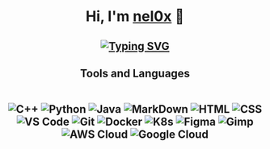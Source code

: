 <div align="center">
<h1> Hi, I'm <a href="https://github.com/nel0x">nel0x</a> 👋 </h1>
<h2>

  [![Typing SVG](https://readme-typing-svg.herokuapp.com?color=B2B8C3&center=true&lines=HTTP%2F1.1+418+I'm+a+teapot)](https://datatracker.ietf.org/doc/html/rfc2324#section-2.3.2)

<h2>Tools and Languages<br/><br/>

  ![C++](https://img.shields.io/badge/C++-0D1117?style=for-the-badge&logo=C%2B%2B&logoColor=37b6ff)
  ![Python](https://img.shields.io/badge/Python-0D1117?style=for-the-badge&logo=python&logoColor=37b6ff)
  ![Java](https://img.shields.io/badge/Java-0D1117?style=for-the-badge&logo=Java&logoColor=37b6ff) 
  ![MarkDown](https://img.shields.io/badge/Markdown-0D1117?style=for-the-badge&logo=Markdown&logoColor=37b6ff)
  ![HTML](https://img.shields.io/badge/HTML-0D1117?style=for-the-badge&logo=HTML5&logoColor=37b6ff)
  ![CSS](https://img.shields.io/badge/CSS-0D1117?style=for-the-badge&logo=CSS3&logoColor=37b6ff)
  ![VS Code](https://img.shields.io/badge/VS%20Code-0D1117?style=for-the-badge&logo=visual-studio-code&logoColor=37b6ff)
  ![Git](https://img.shields.io/badge/Git-0D1117?style=for-the-badge&logo=Git&logoColor=37b6ff)
  ![Docker](https://img.shields.io/badge/Docker-0D1117?style=for-the-badge&logo=docker&logoColor=37b6ff)
  ![K8s](https://img.shields.io/badge/K8s-0D1117?style=for-the-badge&logo=Kubernetes&logoColor=37b6ff)
  ![Figma](https://img.shields.io/badge/Figma-0D1117?style=for-the-badge&logo=Figma&logoColor=37b6ff)
  ![Gimp](https://img.shields.io/badge/Gimp-0D1117?style=for-the-badge&logo=Gimp&logoColor=37b6ff)
  ![AWS Cloud](https://img.shields.io/badge/AWS%20Cloud-0D1117?style=for-the-badge&logo=AmazonAWS&logoColor=37b6ff)
  ![Google Cloud](https://img.shields.io/badge/Google%20Cloud-0D1117?style=for-the-badge&logo=GoogleCloud&logoColor=37b6ff)
</h2>

</div>
<!--
**nel0x/nel0x** is a ✨ _special_ ✨ repository because its `README.md` (this file) appears on your GitHub profile.

Here are some ideas to get you started:

- 🔭 I’m currently working on ...
- 🌱 I’m currently learning ...
- 👯 I’m looking to collaborate on ...
- 🤔 I’m looking for help with ...
- 💬 Ask me about ...
- 📫 How to reach me: ...
- 😄 Pronouns: ...
- ⚡ Fun fact: ...
-->
